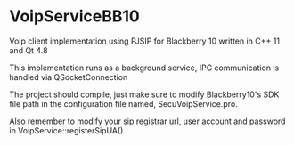 # VoipServiceBB10
Voip client implementation using PJSIP for Blackberry 10 written in C++ 11 and Qt 4.8

This implementation runs as a background service, IPC communication is handled via QSocketConnection

The project should compile, just make sure to modify Blackberry10's SDK file path in the configuration file named, SecuVoipService.pro.


Also remember to modify your sip registrar url, user account and password in VoipService::registerSipUA()
